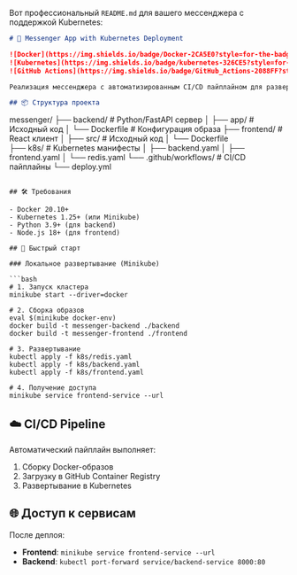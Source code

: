 Вот профессиональный `README.md` для вашего мессенджера с поддержкой Kubernetes:

```markdown
# 🚀 Messenger App with Kubernetes Deployment

![Docker](https://img.shields.io/badge/Docker-2CA5E0?style=for-the-badge&logo=docker&logoColor=white)
![Kubernetes](https://img.shields.io/badge/kubernetes-326CE5?style=for-the-badge&logo=kubernetes&logoColor=white)
![GitHub Actions](https://img.shields.io/badge/GitHub_Actions-2088FF?style=for-the-badge&logo=github-actions&logoColor=white)

Реализация мессенджера с автоматизированным CI/CD пайплайном для развертывания в Kubernetes.

## 📦 Структура проекта

```
messenger/
├── backend/              # Python/FastAPI сервер
│   ├── app/              # Исходный код
│   └── Dockerfile        # Конфигурация образа
├── frontend/             # React клиент
│   ├── src/              # Исходный код
│   └── Dockerfile        
├── k8s/                  # Kubernetes манифесты
│   ├── backend.yaml
│   ├── frontend.yaml
│   └── redis.yaml
└── .github/workflows/    # CI/CD пайплайны
    └── deploy.yml
```

## 🛠️ Требования

- Docker 20.10+
- Kubernetes 1.25+ (или Minikube)
- Python 3.9+ (для backend)
- Node.js 18+ (для frontend)

## 🚀 Быстрый старт

### Локальное развертывание (Minikube)

```bash
# 1. Запуск кластера
minikube start --driver=docker

# 2. Сборка образов
eval $(minikube docker-env)
docker build -t messenger-backend ./backend
docker build -t messenger-frontend ./frontend

# 3. Развертывание
kubectl apply -f k8s/redis.yaml
kubectl apply -f k8s/backend.yaml
kubectl apply -f k8s/frontend.yaml

# 4. Получение доступа
minikube service frontend-service --url
```

## ☁️ CI/CD Pipeline

Автоматический пайплайн выполняет:
1. Сборку Docker-образов
2. Загрузку в GitHub Container Registry
3. Развертывание в Kubernetes


## 🌐 Доступ к сервисам

После деплоя:
- **Frontend**: `minikube service frontend-service --url`
- **Backend**: `kubectl port-forward service/backend-service 8000:80`
